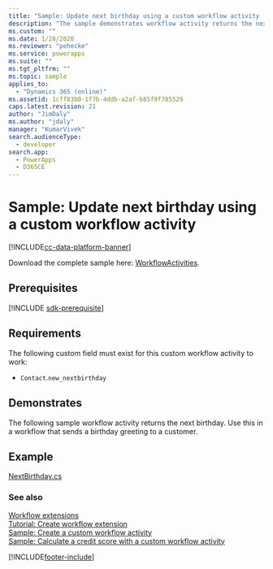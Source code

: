 ```yaml
---
title: "Sample: Update next birthday using a custom workflow activity (Microsoft Dataverse) | Microsoft Docs"
description: "The sample demonstrates workflow activity returns the next birthday. Use this in a workflow that sends a birthday greeting to a customer. "
ms.custom: ""
ms.date: 1/28/2020
ms.reviewer: "pehecke"
ms.service: powerapps
ms.suite: ""
ms.tgt_pltfrm: ""
ms.topic: sample
applies_to: 
  - "Dynamics 365 (online)"
ms.assetid: 1cff83b0-1f7b-4ddb-a2af-b85f9f785529
caps.latest.revision: 21
author: "JimDaly"
ms.author: "jdaly"
manager: "KumarVivek"
search.audienceType: 
  - developer
search.app: 
  - PowerApps
  - D365CE
---
```

# Sample: Update next birthday using a custom workflow activity

[!INCLUDE[cc-data-platform-banner](../../../includes/cc-data-platform-banner.md)]

Download the complete sample here: [WorkflowActivities](https://github.com/microsoft/PowerApps-Samples/tree/master/cds/orgsvc/C%23/WorkflowActivities).

## Prerequisites

[!INCLUDE [sdk-prerequisite](../../../includes/sdk-prerequisite.md)]
  
## Requirements 
 
The following custom field must exist for this custom workflow activity to work:  
  
-   `Contact`.`new_nextbirthday`  
  
## Demonstrates  
 The following sample workflow activity returns the next birthday. Use this in a workflow that sends a birthday greeting to a customer.  
  
## Example  

[NextBirthday.cs](https://github.com/microsoft/PowerApps-Samples/blob/master/cds/orgsvc/C%23/WorkflowActivities/WorkflowActivities/NextBirthday.cs)
  
### See also

[Workflow extensions](workflow-extensions.md)<br />
[Tutorial: Create workflow extension](tutorial-create-workflow-extension.md)<br />
[Sample: Create a custom workflow activity](sample-create-custom-workflow-activity.md)<br />
[Sample: Calculate a credit score with a custom workflow activity](sample-calculate-credit-score-custom-workflow-activity.md)


[!INCLUDE[footer-include](../../../includes/footer-banner.md)]
